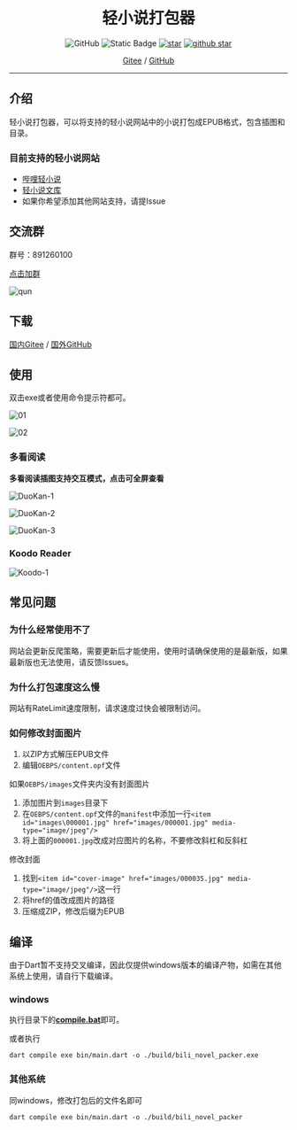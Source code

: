 <h1 align="center">轻小说打包器</h1>

<p align="center">
    <img alt="GitHub" src="https://img.shields.io/github/license/Montaro2017/bili_novel_packer">
    <img alt="Static Badge" src="https://img.shields.io/badge/language-Dart-britness">
    <a href='https://gitee.com/Montaro2017/bili_novel_packer/'><img src='https://gitee.com/Montaro2017/bili_novel_packer/badge/star.svg?theme=dark' alt='star'></img></a>
    <a target="_blank" href='https://github.com/Montaro2017/bili_novel_packer'>
		<img src="https://img.shields.io/github/stars/Montaro2017/bili_novel_packer?logo=GitHub" alt="github star"/>
	</a>
</p>

<p align="center">
    <a href="https://gitee.com/Montaro2017/bili_novel_packer">Gitee</a> / <a href="https://github.com/Montaro2017/bili_novel_packer">GitHub</a>
</p>

<hr/>

## 介绍

轻小说打包器，可以将支持的轻小说网站中的小说打包成EPUB格式，包含插图和目录。

### 目前支持的轻小说网站
 - [哔哩轻小说](https://www.linovelib.com)
 - [轻小说文库](https://www.wenku8.net/login.php)
 - 如果你希望添加其他网站支持，请提Issue

## 交流群
群号：891260100

[点击加群](http://qm.qq.com/cgi-bin/qm/qr?_wv=1027&k=W_B3NYdylkGTyxR25LYz1ocalRta_6GC&authKey=qlnRDbysCGmeTmdnWnfFkBd9De7LAvMbHP3VvSoAFrNx1tW7D0gMLE0U%2FH%2FJBw9s&noverify=0&group_code=891260100)

![qun](./images/qun.png)

## 下载

[国内Gitee](https://gitee.com/Montaro2017/bili_novel_packer/releases) / [国外GitHub](https://github.com/Montaro2017/bili_novel_packer/releases)

## 使用
双击exe或者使用命令提示符都可。

![01](./images/img.png)

![02](./images/img_1.png)


### 多看阅读

**多看阅读插图支持交互模式，点击可全屏查看**

![DuoKan-1](./images/duokan-1.jpg)

![DuoKan-2](./images/duokan-2.jpg)

![DuoKan-3](./images/duokan-3.jpg)

### Koodo Reader

![Koodo-1](./images/koodo-1.png)

## 常见问题

### 为什么经常使用不了

网站会更新反爬策略，需要更新后才能使用，使用时请确保使用的是最新版，如果最新版也无法使用，请反馈Issues。

### 为什么打包速度这么慢

网站有RateLimit速度限制，请求速度过快会被限制访问。

### 如何修改封面图片

1. 以ZIP方式解压EPUB文件
2. 编辑`OEBPS/content.opf`文件

如果`OEBPS/images`文件夹内没有封面图片

1. 添加图片到`images`目录下
2. 在`OEBPS/content.opf`文件的`manifest`中添加一行`<item id="images\000001.jpg" href="images/000001.jpg" media-type="image/jpeg"/>`
3. 将上面的`000001.jpg`改成对应图片的名称，不要修改斜杠和反斜杠

修改封面

1. 找到`<item id="cover-image" href="images/000035.jpg" media-type="image/jpeg"/>`这一行
2. 将href的值改成图片的路径
3. 压缩成ZIP，修改后缀为EPUB

## 编译

由于Dart暂不支持交叉编译，因此仅提供windows版本的编译产物，如需在其他系统上使用，请自行下载编译。

### windows
执行目录下的[**compile.bat**](./compile.bat)即可。

或者执行
```
dart compile exe bin/main.dart -o ./build/bili_novel_packer.exe
```

### 其他系统
同windows，修改打包后的文件名即可
```
dart compile exe bin/main.dart -o ./build/bili_novel_packer
```